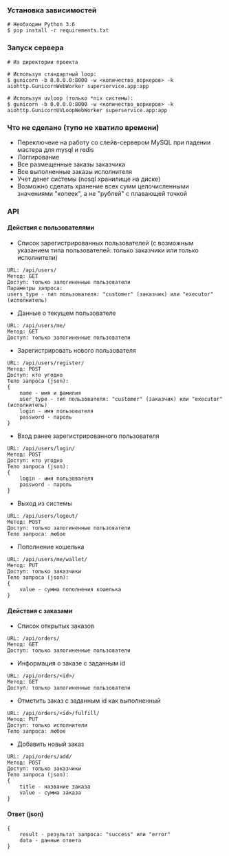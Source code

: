 ### Установка зависимостей
```
# Необходим Python 3.6
$ pip install -r requirements.txt
```

### Запуск сервера
```
# Из директории проекта

# Используя стандартный loop:
$ gunicorn -b 0.0.0.0:8000 -w <количество_воркеров> -k aiohttp.GunicornWebWorker superservice.app:app

# Используя uvloop (только *nix системы):
$ gunicorn -b 0.0.0.0:8000 -w <количество_воркеров> -k aiohttp.GunicornUVLoopWebWorker superservice.app:app
```

### Что не сделано (тупо не хватило времени)
* Переключеие на работу со слейв-сервером MySQL при падении мастера для mysql и redis
* Логгирование
* Все размещенные заказы заказчика
* Все выполненные заказы исполнителя
* Учет денег системы (nosql хранилище на диске)
* Возможно сделать хранение всех сумм целочисленными значениями "копеек", а не "рублей" с плавающей точкой

### API
#### Действия с пользователями

* Список зарегистрированных пользователей (с возможным указанием типа пользователей: только заказчики или только исполнители)
```
URL: /api/users/
Метод: GET
Доступ: только залогиненные пользователи
Параметры запроса:
users_type - тип пользователя: "customer" (заказчик) или "executor" (исполнитель)
```
* Данные о текущем пользователе
```
URL: /api/users/me/
Метод: GET
Доступ: только залогиненные пользователи
```
* Зарегистрировать нового пользователя
```
URL: /api/users/register/
Метод: POST
Доступ: кто угодно
Тело запроса (json):
{
    name - имя и фамилия
    user_type - тип пользователя: "customer" (заказчик) или "executor" (исполнитель)
    login - имя пользователя
    password - пароль
}
```
* Вход ранее зарегистрированного пользователя
```
URL: /api/users/login/
Метод: POST
Доступ: кто угодно
Тело запроса (json):
{
    login - имя пользователя
    password - пароль
}
```
* Выход из системы
```
URL: /api/users/logout/
Метод: POST
Доступ: только залогиненные пользователи
Тело запроса: любое
```
* Пополнение кошелька
```
URL: /api/users/me/wallet/
Метод: PUT
Доступ: только заказчики
Тело запроса (json):
{
    value - сумма пополнения кошелька
}
```

#### Действия с заказами
* Список открытых заказов
```
URL: /api/orders/
Метод: GET
Доступ: только залогиненные пользователи
```
* Информация о заказе с заданным id
```
URL: /api/orders/<id>/
Метод: GET
Доступ: только залогиненные пользователи
```
* Отметить заказ с заданным id как выполненный
```
URL: /api/orders/<id>/fulfill/
Метод: PUT
Доступ: только исполнители
Тело запроса: любое
```
* Добавить новый заказ
```
URL: /api/orders/add/
Метод: POST
Доступ: только заказчики
Тело запроса (json):
{
    title - название заказа
    value - сумма заказа
}
```

#### Ответ (json)
```
{
    result - результат запроса: "success" или "error"
    data - данные ответа
}
```
